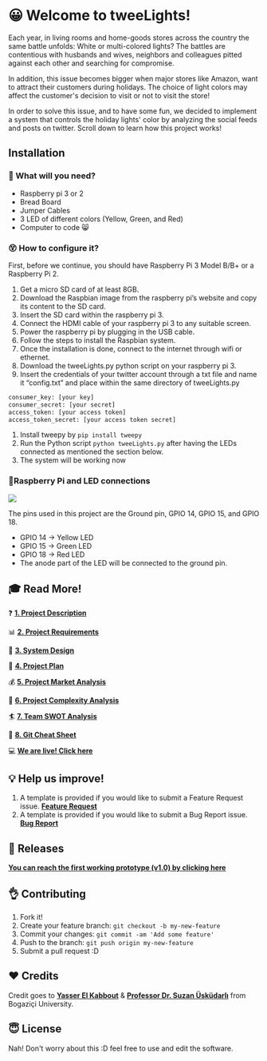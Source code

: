 # :grinning: Welcome to tweeLights!

Each year, in living rooms and home-goods stores across the country the same battle unfolds: White or multi-colored lights? The battles are contentious with husbands and wives, neighbors and colleagues pitted against each other and searching for compromise.

In addition, this issue becomes bigger when major stores like Amazon, want to attract their customers during holidays. The choice of light colors may affect the customer's decision to visit or not to visit the store!

In order to solve this issue, and to have some fun, we decided to implement a system that controls the holiday lights' color by analyzing the social feeds and posts on twitter. Scroll down to learn how this project works!

## Installation

### :wrench: What will you need?
- Raspberry pi 3 or 2
- Bread Board
- Jumper Cables
- 3 LED of different colors (Yellow, Green, and Red)
- Computer to code 😸 



### :dizzy_face: How to configure it?
First, before we continue, you should have Raspberry Pi 3 Model B/B+ or a Raspberry Pi 2.

1. Get a micro SD card of at least 8GB.
1. Download the Raspbian image from the raspberry pi’s website and copy its content to the SD card.
1. Insert the SD card within the raspberry pi 3.
1. Connect the HDMI cable of your raspberry pi 3 to any suitable screen.
1. Power the raspberry pi by plugging in the USB cable.
1. Follow the steps to install the Raspbian system.
1. Once the installation is done, connect to the internet through wifi or ethernet.
1. Download the tweeLights.py python script on your raspberry pi 3.
1. Insert the credentials of your twitter account through a txt file and name it “config.txt” and place within the same directory of tweeLights.py 

```Python
consumer_key: [your key]
consumer_secret: [your secret]
access_token: [your access token]
access_token_secret: [your access token secret]
```

1. Install tweepy by `pip install tweepy`
1. Run the Python script `python tweeLights.py` after having the LEDs connected as mentioned the section below.
1. The system will be working now

### 🚀Raspberry Pi and LED connections

![](https://github.com/yasserkabbout/tweeLights/blob/master/images/gpio-numbers-pi2.png?raw=true)

The pins used in this project are the Ground pin, GPIO 14, GPIO 15, and GPIO 18.

- GPIO 14 → Yellow LED
- GPIO 15 → Green LED
- GPIO 18 → Red LED
- The anode part of the LED will be connected to the ground pin.


## :mortar_board: Read More!

:question: **[1. Project Description](https://github.com/yasserkabbout/tweeLights/wiki/1.-Project-Description)**

:bar_chart: **[2. Project Requirements](https://github.com/yasserkabbout/tweeLights/wiki/2.-Project-Requirements-RSD)**

:art: **[3. System Design](https://github.com/yasserkabbout/tweeLights/wiki/3.-System-Design-Sketches)**

:dart: **[4. Project Plan](https://github.com/yasserkabbout/tweeLights/wiki/4.-Project-Plan)**

:moneybag: **[5. Project Market Analysis](https://github.com/yasserkabbout/tweeLights/wiki/5.-Project-Market-Analysis)**

:rocket: **[6. Project Complexity Analysis](https://github.com/yasserkabbout/tweeLights/wiki/6.-Project-Complexity-Analysis)**

:surfer: **[7. Team SWOT Analysis](https://github.com/yasserkabbout/tweeLights/wiki/7.-Project's-Team-SWOT-Analysis)**

 📑 **[ 8. Git Cheat Sheet](https://github.com/yasserkabbout/tweeLights/blob/master/images/github-git-cheat-sheet.pdf)**

:computer: **[We are live! Click here](http://tweelights.yasserkabbout.com/)**



## :bulb: Help us improve!

1. A template is provided if you would like to submit a Feature Request issue.  **[Feature Request](https://github.com/yasserkabbout/tweeLights/issues/new?template=bug_report.md)**
2. A template is provided if you would like to submit a Bug Report issue. **[Bug Report](https://github.com/yasserkabbout/tweeLights/issues/new?template=feature_request.md)**


## :round_pushpin: Releases
**[You can reach the first working prototype (v1.0) by clicking here](https://github.com/yasserkabbout/tweeLights/releases/tag/v1.0)**




## :ok_hand: Contributing

1. Fork it!
2. Create your feature branch: `git checkout -b my-new-feature`
3. Commit your changes: `git commit -am 'Add some feature'`
4. Push to the branch: `git push origin my-new-feature`
5. Submit a pull request :D


## :hearts: Credits

Credit goes to **[Yasser El Kabbout](https://www.linkedin.com/in/yasserkabbout/)** & **[Professor Dr. Suzan Üsküdarlı](https://www.linkedin.com/in/suzanuskudarli/)** from Bogaziçi University.

## :innocent: License

Nah! Don't worry about this :D feel free to use and edit the software.
